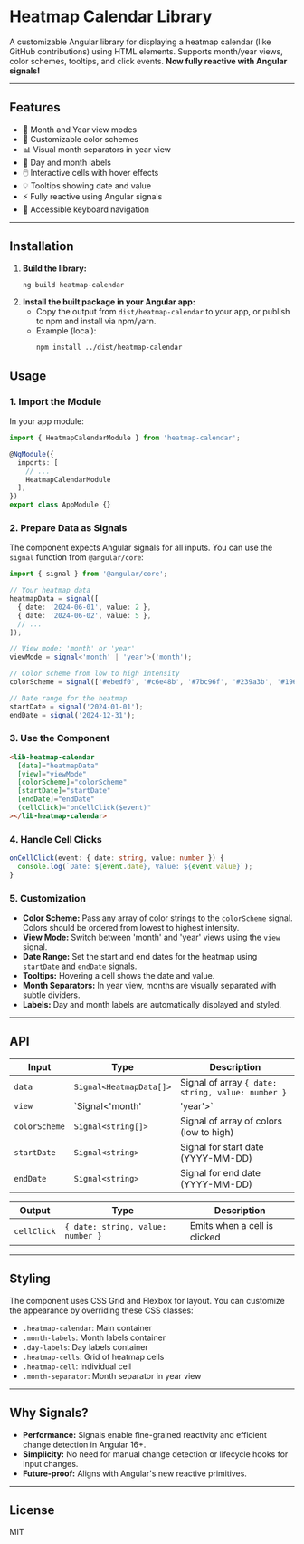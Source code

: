 # Heatmap Calendar Library

A customizable Angular library for displaying a heatmap calendar (like GitHub contributions) using HTML elements. Supports month/year views, color schemes, tooltips, and click events. **Now fully reactive with Angular signals!**

---

## Features

- 📅 Month and Year view modes
- 🎨 Customizable color schemes
- 📊 Visual month separators in year view
- 📝 Day and month labels
- 🖱️ Interactive cells with hover effects
- 💡 Tooltips showing date and value
- ⚡ Fully reactive using Angular signals
- 🎯 Accessible keyboard navigation

---

## Installation

1. **Build the library:**
   ```bash
   ng build heatmap-calendar
   ```
2. **Install the built package in your Angular app:**
   - Copy the output from `dist/heatmap-calendar` to your app, or publish to npm and install via npm/yarn.
   - Example (local):
     ```bash
     npm install ../dist/heatmap-calendar
     ```

## Usage

### 1. Import the Module

In your app module:

```typescript
import { HeatmapCalendarModule } from 'heatmap-calendar';

@NgModule({
  imports: [
    // ...
    HeatmapCalendarModule
  ],
})
export class AppModule {}
```

### 2. Prepare Data as Signals

The component expects Angular signals for all inputs. You can use the `signal` function from `@angular/core`:

```typescript
import { signal } from '@angular/core';

// Your heatmap data
heatmapData = signal([
  { date: '2024-06-01', value: 2 },
  { date: '2024-06-02', value: 5 },
  // ...
]);

// View mode: 'month' or 'year'
viewMode = signal<'month' | 'year'>('month');

// Color scheme from low to high intensity
colorScheme = signal(['#ebedf0', '#c6e48b', '#7bc96f', '#239a3b', '#196127']);

// Date range for the heatmap
startDate = signal('2024-01-01');
endDate = signal('2024-12-31');
```

### 3. Use the Component

```html
<lib-heatmap-calendar
  [data]="heatmapData"
  [view]="viewMode"
  [colorScheme]="colorScheme"
  [startDate]="startDate"
  [endDate]="endDate"
  (cellClick)="onCellClick($event)"
></lib-heatmap-calendar>
```

### 4. Handle Cell Clicks

```typescript
onCellClick(event: { date: string, value: number }) {
  console.log(`Date: ${event.date}, Value: ${event.value}`);
}
```

### 5. Customization

- **Color Scheme:** Pass any array of color strings to the `colorScheme` signal. Colors should be ordered from lowest to highest intensity.
- **View Mode:** Switch between 'month' and 'year' views using the `view` signal.
- **Date Range:** Set the start and end dates for the heatmap using `startDate` and `endDate` signals.
- **Tooltips:** Hovering a cell shows the date and value.
- **Month Separators:** In year view, months are visually separated with subtle dividers.
- **Labels:** Day and month labels are automatically displayed and styled.

---

## API

| Input         | Type                        | Description                                  |
|---------------|-----------------------------|----------------------------------------------|
| `data`        | `Signal<HeatmapData[]>`     | Signal of array `{ date: string, value: number }` |
| `view`        | `Signal<'month' | 'year'>`  | Signal for calendar view mode                |
| `colorScheme` | `Signal<string[]>`          | Signal of array of colors (low to high)      |
| `startDate`   | `Signal<string>`            | Signal for start date (YYYY-MM-DD)           |
| `endDate`     | `Signal<string>`            | Signal for end date (YYYY-MM-DD)             |

| Output      | Type                                 | Description                  |
|-------------|--------------------------------------|------------------------------|
| `cellClick` | `{ date: string, value: number }`    | Emits when a cell is clicked |

---

## Styling

The component uses CSS Grid and Flexbox for layout. You can customize the appearance by overriding these CSS classes:

- `.heatmap-calendar`: Main container
- `.month-labels`: Month labels container
- `.day-labels`: Day labels container
- `.heatmap-cells`: Grid of heatmap cells
- `.heatmap-cell`: Individual cell
- `.month-separator`: Month separator in year view

---

## Why Signals?
- **Performance:** Signals enable fine-grained reactivity and efficient change detection in Angular 16+.
- **Simplicity:** No need for manual change detection or lifecycle hooks for input changes.
- **Future-proof:** Aligns with Angular's new reactive primitives.

---

## License
MIT
